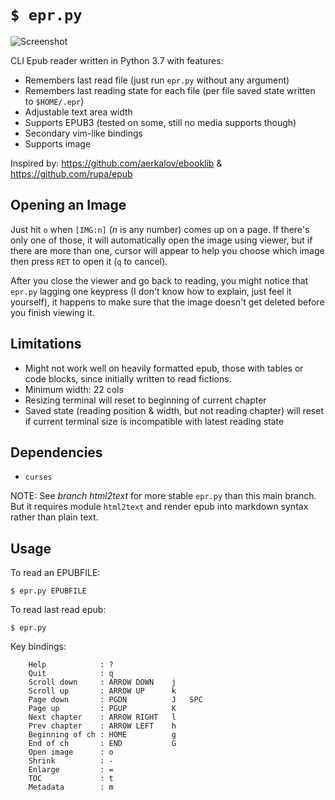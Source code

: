 # `$ epr.py`

![Screenshot](https://raw.githubusercontent.com/wustho/epr/master/screenshot.png)

CLI Epub reader written in Python 3.7 with features:

- Remembers last read file (just run `epr.py` without any argument)
- Remembers last reading state for each file (per file saved state written to `$HOME/.epr`)
- Adjustable text area width
- Supports EPUB3 (tested on some, still no media supports though)
- Secondary vim-like bindings
- Supports image

Inspired by: https://github.com/aerkalov/ebooklib & https://github.com/rupa/epub

## Opening an Image
Just hit `o` when `[IMG:n]` (_n_ is any number) comes up on a page. If there's only one of those, it will automatically open the image using viewer, but if there are more than one, cursor will appear to help you choose which image then press `RET` to open it (`q` to cancel).

After you close the viewer and go back to reading, you might notice that `epr.py` lagging one keypress (I don't know how to explain, just feel it yourself), it happens to make sure that the image doesn't get deleted before you finish viewing it.

## Limitations

- Might not work well on heavily formatted epub, those with tables or code blocks, since initially written to read fictions.
- Minimum width: 22 cols
- Resizing terminal will reset to beginning of current chapter
- Saved state (reading position & width, but not reading chapter) will reset 
  if current terminal size is incompatible with latest reading state

## Dependencies

- `curses`

NOTE: See _branch html2text_ for more stable `epr.py` than this main branch. But it requires module `html2text` and render epub into markdown syntax rather than plain text.

## Usage

To read an EPUBFILE:


```shell
$ epr.py EPUBFILE
```

To read last read epub:

```shell
$ epr.py
```

Key bindings:
```
    Help            : ?
    Quit            : q
    Scroll down     : ARROW DOWN    j
    Scroll up       : ARROW UP      k
    Page down       : PGDN          J   SPC
    Page up         : PGUP          K
    Next chapter    : ARROW RIGHT   l
    Prev chapter    : ARROW LEFT    h
    Beginning of ch : HOME          g
    End of ch       : END           G
    Open image      : o
    Shrink          : -
    Enlarge         : =
    TOC             : t
    Metadata        : m
```
